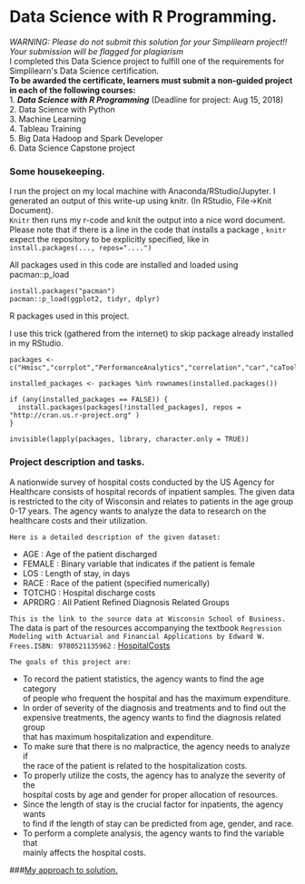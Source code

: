 # Data Science with R Programming.
_WARNING: Please do not submit this solution for your Simplilearn project!! Your submission will be flagged for plagiarism_  
I completed this Data Science project to fulfill one of the requirements for Simplilearn's Data Science certification.  
**To be awarded the certificate, learners must submit a non-guided project in each of the following courses:**  
    1. **_Data Science with R Programming_** (Deadline for project: Aug 15, 2018)  
    2. Data Science with Python  
    3. Machine Learning  
    4. Tableau Training  
    5. Big Data Hadoop and Spark Developer  
    6. Data Science Capstone project  
### Some housekeeping.  
I run the project on my local machine with Anaconda/RStudio/Jupyter. I generated an output of this write-up using knitr. (In RStudio, File->Knit Document).  
`Knitr` then runs my r-code and knit the output into a nice word document.  
Please note that if there is a line in the code that installs a package , `knitr` expect the repository to be explicitly specified, like in ```install.packages(..., repos="....")```

All packages used in this code are installed and loaded using pacman::p_load  

```
install.packages("pacman")  
pacman::p_load(ggplot2, tidyr, dplyr)  
```

R packages used in this project.

I use this trick (gathered from the internet) to skip package already installed in my RStudio.  

```
packages <- c("Hmisc","corrplot","PerformanceAnalytics","correlation","car","caTools")

installed_packages <- packages %in% rownames(installed.packages())

if (any(installed_packages == FALSE)) {
  install.packages(packages[!installed_packages], repos = "http://cran.us.r-project.org" )
}

invisible(lapply(packages, library, character.only = TRUE))  

```

### Project description and tasks.

A nationwide survey of hospital costs conducted by the US Agency for Healthcare
consists of hospital records of inpatient samples. The given data is restricted to
the city of Wisconsin and relates to patients in the age group 0-17 years. The
agency wants to analyze the data to research on the healthcare costs and their
utilization.

`Here is a detailed description of the given dataset:`  
* AGE : Age of the patient discharged  
* FEMALE : Binary variable that indicates if the patient is female  
* LOS : Length of stay, in days  
* RACE : Race of the patient (specified numerically)  
* TOTCHG : Hospital discharge costs  
* APRDRG : All Patient Refined Diagnosis Related Groups  

`This is the link to the source data at Wisconsin School of Business.`  
The data is part of the resources accompanying the textbook ```Regression Modeling with Actuarial and Financial Applications by Edward W. Frees.ISBN: 9780521135962```  : [HospitalCosts](https://instruction.bus.wisc.edu/jfrees/jfreesbooks/Regression%20Modeling/BookWebDec2010/CSVData/HospitalCosts.csv)

`The goals of this project are:`
- To record the patient statistics, the agency wants to find the age category  
of people who frequent the hospital and has the maximum expenditure.  
- In order of severity of the diagnosis and treatments and to find out the  
expensive treatments, the agency wants to find the diagnosis related group  
that has maximum hospitalization and expenditure.  
- To make sure that there is no malpractice, the agency needs to analyze if  
the race of the patient is related to the hospitalization costs.  
- To properly utilize the costs, the agency has to analyze the severity of the  
hospital costs by age and gender for proper allocation of resources.  
- Since the length of stay is the crucial factor for inpatients, the agency wants  
to find if the length of stay can be predicted from age, gender, and race.  
- To perform a complete analysis, the agency wants to find the variable that  
mainly affects the hospital costs.  

###[My approach to solution.](https://github.com/samuel-ntsua/DataScience_with_R-programming/blob/698e503027b0f5e5b669ccaff07155557c2c7234/DataScience_with_R_programming.ipynb)
